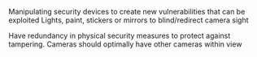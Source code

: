 Manipulating security devices to create new vulnerabilities that can be exploited
Lights, paint, stickers or mirrors to blind/redirect camera sight

Have redundancy in physical security measures to protect against tampering.
Cameras should optimally have other cameras within view